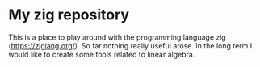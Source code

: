 # My zig repository

This is a place to play around with the programming language zig (https://ziglang.org/).
So far nothing really useful arose. In the long term I would like to create some tools related to linear algebra.
